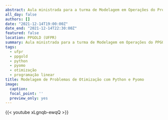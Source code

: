 ```yaml
---
abstract: Aula ministrada para a turma de Modelagem em Operações do Programa de Pós Graduação em Gestão de Organizações, Liderança e Decisão - PPGOLD da Universidade Federal do Paraná.
all_day: false
authors: []
date: "2021-12-14T19:00:00Z"
date_end: "2021-12-14T22:30:00Z"
featured: false
location: PPGOLD (UFPR)
summary: Aula ministrada para a turma de Modelagem em Operações do PPGOLD (UFPR).
tags:
  - ufpr
  - ppgold
  - python
  - pyomo
  - otimização
  - programação linear
title: Modelagem de Problemas de Otimização com Python e Pyomo
image:
  caption:
  focal_point: ''
  preview_only: yes  
---
```


{{< youtube xLgnqb-ewqQ >}}
